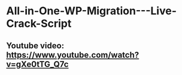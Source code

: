 # All-in-One-WP-Migration---Live-Crack-Script

## Youtube video: https://www.youtube.com/watch?v=gXe0tTG_Q7c
